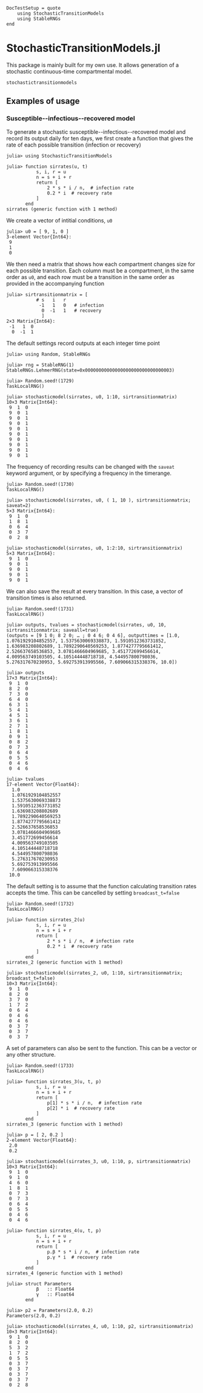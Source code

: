 
```@meta
DocTestSetup = quote
    using StochasticTransitionModels
    using StableRNGs 
end
```

# StochasticTransitionModels.jl

This package is mainly built for my own use. It allows generation of a stochastic continuous-time compartmental model.

```@docs
stochastictransitionmodels
```

## Examples of usage 

### Susceptible--infectious--recovered model 

To generate a stochastic susceptible--infectious--recovered model and record its output daily for ten days, we first create a function that gives the rate of each possible transition (infection or recovery)

```jldoctest label
julia> using StochasticTransitionModels

julia> function sirrates(u, t)
           s, i, r = u
           n = s + i + r
           return [
               2 * s * i / n,  # infection rate
               0.2 * i  # recovery rate
           ]
       end
sirrates (generic function with 1 method)
```

We create a vector of intitial conditions, `u0`

```jldoctest label
julia> u0 = [ 9, 1, 0 ]
3-element Vector{Int64}:
 9
 1
 0
```

We then need a matrix that shows how each compartment changes size for each possible transition. Each column must be a compartment, in the same order as `u0`, and each row must be a transition in the same order as provided in the accompanying function 

```jldoctest label
julia> sirtransitionmatrix = [
           # s   i   r
            -1   1   0   # infection
             0  -1   1   # recovery
             ]
2×3 Matrix{Int64}:
 -1   1  0
  0  -1  1
```

The default settings record outputs at each integer time point 

```jldoctest label
julia> using Random, StableRNGs

julia> rng = StableRNG(1)
StableRNGs.LehmerRNG(state=0x00000000000000000000000000000003)

julia> Random.seed!(1729)
TaskLocalRNG()

julia> stochasticmodel(sirrates, u0, 1:10, sirtransitionmatrix)
10×3 Matrix{Int64}:
 9  1  0
 9  0  1
 9  0  1
 9  0  1
 9  0  1
 9  0  1
 9  0  1
 9  0  1
 9  0  1
 9  0  1
```

The frequency of recording results can be changed with the `saveat` keyword argument, or by specifying a frequency in the timerange.

```jldoctest label
julia> Random.seed!(1730)
TaskLocalRNG()

julia> stochasticmodel(sirrates, u0, ( 1, 10 ), sirtransitionmatrix; saveat=2)
5×3 Matrix{Int64}:
 9  1  0
 1  8  1
 0  6  4
 0  3  7
 0  2  8

julia> stochasticmodel(sirrates, u0, 1:2:10, sirtransitionmatrix)
5×3 Matrix{Int64}:
 9  1  0
 9  0  1
 9  0  1
 9  0  1
 9  0  1
```

We can also save the result at every transition. In this case, a vector of transition times is also returned.

```jldoctest label
julia> Random.seed!(1731)
TaskLocalRNG()

julia> outputs, tvalues = stochasticmodel(sirrates, u0, 10, sirtransitionmatrix; saveall=true)        
(outputs = [9 1 0; 8 2 0; … ; 0 4 6; 0 4 6], outputtimes = [1.0, 1.0761929104852557, 1.5375630069338873, 1.5910512363731852, 1.636983208802689, 1.7892290640569253, 1.8774277795661412, 2.526637658536853, 3.0781466604969685, 3.451772699456614, 4.009563749103505, 4.105144448718718, 4.544957800798036, 5.276317670230953, 5.692753913995566, 7.609066315338376, 10.0])

julia> outputs
17×3 Matrix{Int64}:
 9  1  0
 8  2  0
 7  3  0
 6  4  0
 6  3  1
 5  4  1
 4  5  1
 3  6  1
 2  7  1
 1  8  1
 0  9  1
 0  8  2
 0  7  3
 0  6  4
 0  5  5
 0  4  6
 0  4  6

julia> tvalues
17-element Vector{Float64}:
  1.0
  1.0761929104852557
  1.5375630069338873
  1.5910512363731852
  1.636983208802689
  1.7892290640569253
  1.8774277795661412
  2.526637658536853
  3.0781466604969685
  3.451772699456614
  4.009563749103505
  4.105144448718718
  4.544957800798036
  5.276317670230953
  5.692753913995566
  7.609066315338376
 10.0
```

The default setting is to assume that the function calculating transition rates accepts the time. This can be cancelled by setting `broadcast_t=false` 

```jldoctest label
julia> Random.seed!(1732)
TaskLocalRNG()

julia> function sirrates_2(u)
           s, i, r = u
           n = s + i + r
           return [
               2 * s * i / n,  # infection rate
               0.2 * i  # recovery rate
           ]
       end
sirrates_2 (generic function with 1 method)

julia> stochasticmodel(sirrates_2, u0, 1:10, sirtransitionmatrix; broadcast_t=false)
10×3 Matrix{Int64}:
 9  1  0
 8  2  0
 3  7  0
 1  7  2
 0  6  4
 0  4  6
 0  4  6
 0  3  7
 0  3  7
 0  3  7
```

A set of parameters can also be sent to the function. This can be a vector or any other structure. 

```jldoctest label
julia> Random.seed!(1733)
TaskLocalRNG()

julia> function sirrates_3(u, t, p)
           s, i, r = u
           n = s + i + r
           return [
               p[1] * s * i / n,  # infection rate
               p[2] * i  # recovery rate
           ]
       end
sirrates_3 (generic function with 1 method)

julia> p = [ 2, 0.2 ]
2-element Vector{Float64}:
 2.0
 0.2

julia> stochasticmodel(sirrates_3, u0, 1:10, p, sirtransitionmatrix)
10×3 Matrix{Int64}:
 9  1  0
 9  1  0
 4  6  0
 1  8  1
 0  7  3
 0  7  3
 0  6  4
 0  5  5
 0  4  6
 0  4  6

julia> function sirrates_4(u, t, p)
           s, i, r = u
           n = s + i + r
           return [
               p.β * s * i / n,  # infection rate
               p.γ * i  # recovery rate
           ]
       end
sirrates_4 (generic function with 1 method)

julia> struct Parameters
           β   :: Float64
           γ   :: Float64
       end

julia> p2 = Parameters(2.0, 0.2)
Parameters(2.0, 0.2)

julia> stochasticmodel(sirrates_4, u0, 1:10, p2, sirtransitionmatrix)
10×3 Matrix{Int64}:
 9  1  0
 8  2  0
 5  3  2
 1  7  2
 0  5  5
 0  3  7
 0  3  7
 0  3  7
 0  3  7
 0  2  8
```
